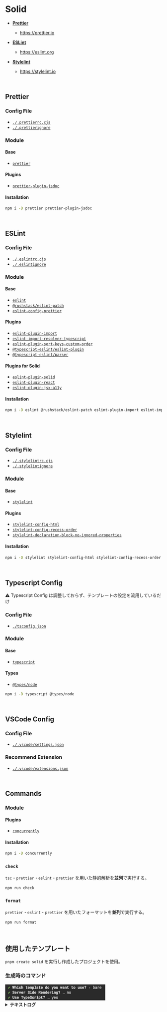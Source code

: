 # Solid

- **[Prettier](#prettier)**

  - https://prettier.io

- **[ESLint](#eslint)**

  - https://eslint.org

- **[Stylelint](#stylelint)**

  - https://stylelint.io

<br />

## Prettier

### Config File

- [`./.prettierrc.cjs`](./.prettierrc.cjs)
- [`./.prettierignore`](./.prettierignore)

### Module

#### Base

- [`prettier`](https://www.npmjs.com/package/prettier)

#### Plugins

- [`prettier-plugin-jsdoc`](https://www.npmjs.com/package/prettier-plugin-jsdoc)

#### Installation

```bash
npm i -D prettier prettier-plugin-jsdoc
```

<br />

## ESLint

### Config File

- [`./.eslintrc.cjs`](./.eslintrc.cjs)
- [`./.eslintignore`](./.eslintignore)

### Module

#### Base

- [`eslint`](https://www.npmjs.com/package/eslint)
- [`@rushstack/eslint-patch`](https://www.npmjs.com/package/@rushstack/eslint-patch)
- [`eslint-config-prettier`](https://www.npmjs.com/package/eslint-config-prettier)

#### Plugins

- [`eslint-plugin-import`](https://www.npmjs.com/package/eslint-plugin-import)
- [`eslint-import-resolver-typescript`](https://www.npmjs.com/package/eslint-import-resolver-typescript)
- [`eslint-plugin-sort-keys-custom-order`](https://www.npmjs.com/package/eslint-plugin-sort-keys-custom-order)
- [`@typescript-eslint/eslint-plugin`](https://www.npmjs.com/package/@typescript-eslint/eslint-plugin)
- [`@typescript-eslint/parser`](https://www.npmjs.com/package/@typescript-eslint/parser)

#### Plugins for Solid

- [`eslint-plugin-solid`](https://www.npmjs.com/package/eslint-plugin-solid)
- [`eslint-plugin-react`](https://www.npmjs.com/package/eslint-plugin-react)
- [`eslint-plugin-jsx-a11y`](https://www.npmjs.com/package/eslint-plugin-jsx-a11y)

#### Installation

```bash
npm i -D eslint @rushstack/eslint-patch eslint-plugin-import eslint-import-resolver-typescript eslint-plugin-sort-keys-custom-order @typescript-eslint/eslint-plugin @typescript-eslint/parser eslint-plugin-solid eslint-plugin-react eslint-plugin-jsx-a11y
```

<br />

## Stylelint

### Config File

- [`./.stylelintrc.cjs`](./.stylelintrc.cjs)
- [`./.stylelintignore`](./.stylelintignore)

### Module

#### Base

- [`stylelint`](https://www.npmjs.com/package/stylelint)

#### Plugins

- [`stylelint-config-html`](https://www.npmjs.com/package/stylelint-config-html)
- [`stylelint-config-recess-order`](https://www.npmjs.com/package/stylelint-config-recess-order)
- [`stylelint-declaration-block-no-ignored-properties`](https://www.npmjs.com/package/stylelint-declaration-block-no-ignored-properties)

#### Installation

```bash
npm i -D stylelint stylelint-config-html stylelint-config-recess-order stylelint-declaration-block-no-ignored-properties
```

<br />

## Typescript Config

⚠️ Typescript Config は調整しておらず、テンプレートの設定を流用しているだけ

### Config File

- [`./tsconfig.json`](./tsconfig.json)

### Module

#### Base

- [`typescript`](https://www.npmjs.com/package/typescript)

#### Types

- [`@types/node`](https://www.npmjs.com/package/@types/node)

```bash
npm i -D typescript @types/node
```

<br />

## VSCode Config

### Config File

- [`./.vscode/settings.json`](./.vscode/settings.json)

### Recommend Extension

- [`./.vscode/extensions.json`](./.vscode/extensions.json)

<br />

## Commands

### Module

#### Plugins

- [`concurrently`](https://www.npmjs.com/package/concurrently)

#### Installation

```bash
npm i -D concurrently
```

### `check`

`tsc`・`prettier`・`eslint`・`prettier` を用いた静的解析を**並列**で実行する。

```bash
npm run check
```

### `format`

`prettier`・`eslint`・`prettier` を用いたフォーマットを**並列**で実行する。

```bash
npm run format
```

<br>

## 使用したテンプレート

`pnpm create solid` を実行し作成したプロジェクトを使用。

### 生成時のコマンド

<img alt="テンプレート生成時に選択した選択肢の画像" src="./docs/images/generate-template-command-log.png" />

<details>
  <summary><b>テキストログ</b></summary>
<div>

```zsh
✔ Which template do you want to use? › bare
✔ Server Side Rendering? … no
✔ Use TypeScript? … yes
```

</div>
</details>
